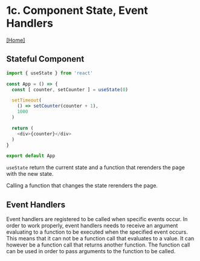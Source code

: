# 1c. Component State, Event Handlers

[[Home]](../README.md)

## Stateful Component

```javascript
import { useState } from 'react'

const App = () => {
  const [ counter, setCounter ] = useState(0)

  setTimeout(
    () => setCounter(counter + 1),
    1000
  )

  return (
    <div>{counter}</div>
  )
}

export default App
```

```useState``` return the current state and a function that rerenders the page
with the new state.

Calling a function that changes the state rerenders the page.  


## Event Handlers

Event handlers are registered to be called when specific events occur. In order
to work properly, event handlers needs to receive an argument evaluating to a
function to be executed when the specified event occurs. This means that it can 
not be a function call that evaluates to a value. It can however be a function call
that returns another function. The function call can be used in order to pass
arguments to the function to be called. 

